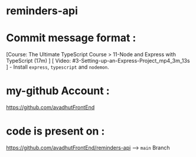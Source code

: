 # reminders-api                        

# Commit message format :           
[Course: The Ultimate TypeScript Course > 11-Node and Express with TypeScript (17m) ] [ Video: #3-Setting-up-an-Express-Project_mp4_3m_13s ] - Install `express`, `typescript` and `nodemon`.

# my-github Account : 
https://github.com/avadhutFrontEnd

# code is present on : 
https://github.com/avadhutFrontEnd/reminders-api  --> `main` Branch



